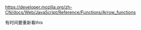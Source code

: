 https://developer.mozilla.org/zh-CN/docs/Web/JavaScript/Reference/Functions/Arrow_functions

有时间要重新看this